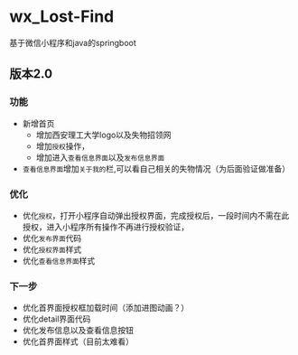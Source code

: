 # wx_Lost-Find
基于微信小程序和java的springboot

## 版本2.0

### 功能
* 新增首页
  * 增加西安理工大学logo以及失物招领网
  * 增加`授权`操作，
  * 增加进入`查看信息界面`以及`发布信息界面`
* `查看信息界面`增加`关于我的`栏,可以看自己相关的失物情况（为后面验证做准备）

### 优化
* 优化`授权`，打开小程序自动弹出授权界面，完成授权后，一段时间内不需在此授权，进入小程序所有操作不再进行授权验证，
* 优化`发布界面`代码
* 优化`授权界面`样式
* 优化`查看信息界面`样式

### 下一步
* 优化首界面授权框加载时间（添加进图动画？）
* 优化detail界面代码
* 优化发布信息以及查看信息按钮
* 优化首界面样式（目前太难看）
